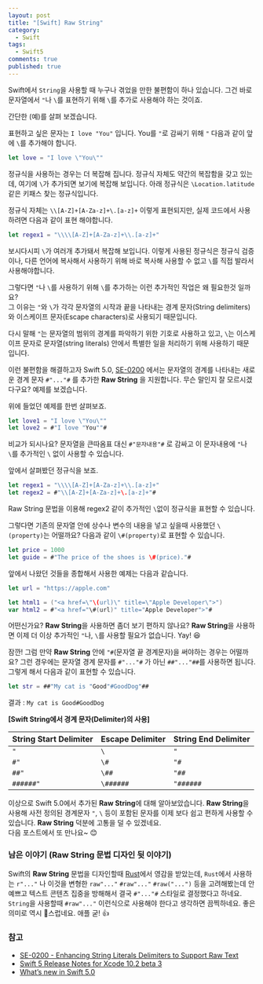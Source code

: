 ```yaml
---
layout: post
title: "[Swift] Raw String"
category:
  - Swift
tags: 
  - Swift5
comments: true
published: true
---
```


Swift에서 `String`을 사용할 때 누구나 겪었을 만한 불편함이 하나 있습니다.
그건 바로 문자열에서 `"`나 `\`를 표현하기 위해 `\`를 추가로 사용해야 하는 것이죠.

간단한 (예)를 살펴 보겠습니다.

표현하고 싶은 문자는 `I love "You"` 입니다. You를 `"`로 감싸기 위해 `"` 다음과 같이 앞에 `\`를 추가해야 합니다.

```swift
let love = "I love \"You\""
```

정규식을 사용하는 경우는 더 복잡해 집니다. 정규식 자체도 약간의 복잡함을 갖고 있는데, 여기에 `\`가 추가되면 보기에 복잡해 보입니다. 아래 정규식은 `\Location.latitude` 같은 키패스 찾는 정규식입니다.

정규식 자체는 `\\[A-Z]+[A-Za-z]+\.[a-z]+` 이렇게 표현되지만, 실제 코드에서 사용하려면 다음과 같이 표현 해야합니다.

```swift
let regex1 = "\\\\[A-Z]+[A-Za-z]+\\.[a-z]+"
```

보시다시피 `\`가 여러개 추가돼서 복잡해 보입니다. 이렇게 사용된 정규식은 정규식 검증이나, 다른 언어에 복사해서 사용하기 위해 바로 복사해 사용할 수 없고 `\`를 직접 발라서 사용해야합니다.

그렇다면 `"`나 `\`를 사용하기 위해 `\`를 추가하는 이런 추가적인 작업은 왜 필요한것 일까요? <br/>
그 이유는 `"`와 `\`가 각각 문자열의 시작과 끝을 나타내는 경계 문자(String delimiters)와 이스케이프 문자(Escape characters)로 사용되기 때문입니다. 

다시 말해 `"`는 문자열의 범위의 경계를 파악하기 위한 기호로 사용하고 있고, `\`는 이스케이프 문자로 문자열(string literals) 안에서 특별한 일을 처리하기 위해 사용하기 때문입니다.

이런 불편함을 해결하고자 Swift 5.0, [SE-0200](https://github.com/apple/swift-evolution/blob/master/proposals/0200-raw-string-escaping.md) 에서는 문자열의 경계를 나타내는 새로운 경계 문자 `#"..."#` 를 추가한 **Raw String** 을 지원합니다. 무슨 말인지 잘 모르시겠다구요? 예제를 보겠습니다.

위에 들었던 예제를 한번 살펴보죠.

```swift
let love1 = "I love \"You\""
let love2 = #"I love "You""#
```

비교가 되시나요? 문자열을 큰따옴표 대신 `#"문자내용"#` 로 감싸고 이 문자내용에 `"`나 `\`를 추가적인 `\` 없이 사용할 수 있습니다.

앞에서 살펴봤던 정규식을 보죠.

```swift
let regex1 = "\\\\[A-Z]+[A-Za-z]+\\.[a-z]+"
let regex2 = #"\\[A-Z]+[A-Za-z]+\.[a-z]+"#
```

Raw String 문법을 이용해 regex2 같이 추가적인 `\`없이 정규식을 표현할 수 있습니다.

그렇다면 기존의 문자열 안에 상수나 변수의 내용을 넣고 싶을때 사용했던 `\(property)`는 어떨까요?
다음과 같이 `\#(property)`로 표현할 수 있습니다.

```swift
let price = 1000
let guide = #"The price of the shoes is \#(price)."#
```

앞에서 나왔던 것들을 종합해서 사용한 예제는 다음과 같습니다.

```swift
let url = "https://apple.com"

let html1 = ("<a href=\"\(url)\" title=\"Apple Developer\">")
var html2 = #"<a href="\#(url)" title="Apple Developer">"#
```

어떤신가요? **Raw String**을 사용하면 좀더 보기 편하지 않나요?
**Raw String**을 사용하면 이제 더 이상 추가적인 `"`나, `\`를 사용할 필요가 없습니다. Yay! 😆

잠깐! 그럼 만약 **Raw String** 안에 `"#`(문자열 끝 경계문자)을 써야하는 경우는 어떨까요?
그런 경우에는 문자열 경계 문자를 `#"..."#` 가 아닌 `##"..."##`를 사용하면 됩니다. 그렇게 해서 다음과 같이 표현할 수 있습니다.

```swift
let str = ##"My cat is "Good"#GoodDog"##
```

결과 : `My cat is Good#GoodDog` 


**[Swift String에서 경계 문자(Delimiter)의 사용]**<br/> 

| String Start Delimiter | Escape Delimiter | String End Delimiter  |
| ---------------------- | -----------------| --------------------- |
| `"`                    | `\`			    | `"`                   |
| `#"`	                  | `\#`             | `"#`                  |
| `##"`	               | `\##`            | `"##`                 |
| `######"`	            | `\######`        | `"######`             |

이상으로 Swift 5.0에서 추가된 **Raw String**에 대해 알아보았습니다.
**Raw String**을 사용해 사전 정의된 경계문자 `"`, `\` 등이 포함된 문자를 이제 보다 쉽고 편하게 사용할 수 있습니다. **Raw String** 덕분에 고통을 덜 수 있겠네요. <br/> 
다음 포스트에서 또 만나요~ 😊

### 남은 이야기 (Raw String 문법 디자인 뒷 이야기)

Swift의 **Raw String** 문법을 디자인할때 [Rust](https://ko.wikipedia.org/wiki/러스트_(프로그래밍_언어))에서 영감을 받았는데, `Rust`에서 사용하는 `r"..."` 나 이것을 변형한 `raw"..."`  `#raw"..."` `#raw("...")` 등을 고려해봤는데 안예쁘고 텍스트 콘텐츠 집중을 방해해서 결국 `#"..."#` 스타일로 결정했다고 하네요. `String`을 사용할때 `#raw"..."` 이런식으로 사용해야 한다고 생각하면 끔찍하네요. 좋은 의미로 역시 🍎스럽네요. 애플 굳! 👍
 
### 참고

* [SE-0200 - Enhancing String Literals Delimiters to Support Raw Text](https://github.com/apple/swift-evolution/blob/master/proposals/0200-raw-string-escaping.md)
* [Swift 5 Release Notes for Xcode 10.2 beta 3](https://developer.apple.com/documentation/xcode_release_notes/xcode_10_2_beta_3_release_notes/swift_5_release_notes_for_xcode_10_2_beta_3)
* [What’s new in Swift 5.0](https://www.hackingwithswift.com/articles/126/whats-new-in-swift-5-0)